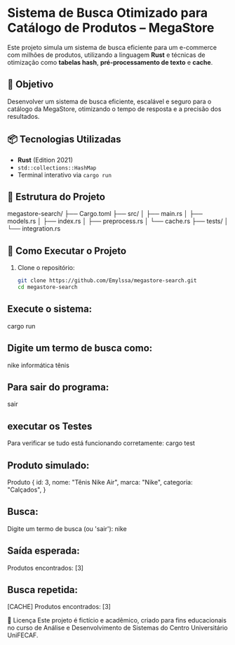 # Sistema de Busca Otimizado para Catálogo de Produtos – MegaStore

Este projeto simula um sistema de busca eficiente para um e-commerce com milhões de produtos, utilizando a linguagem **Rust** e técnicas de otimização como **tabelas hash**, **pré-processamento de texto** e **cache**.

## 🎯 Objetivo

Desenvolver um sistema de busca eficiente, escalável e seguro para o catálogo da MegaStore, otimizando o tempo de resposta e a precisão dos resultados.

## 📦 Tecnologias Utilizadas

- **Rust** (Edition 2021)
- `std::collections::HashMap`
- Terminal interativo via `cargo run`

## 📁 Estrutura do Projeto

megastore-search/
├── Cargo.toml
├── src/
│   ├── main.rs
│   ├── models.rs
│   ├── index.rs
│   ├── preprocess.rs
│   └── cache.rs
├── tests/
│   └── integration.rs

## 🚀 Como Executar o Projeto

1. Clone o repositório:
   ```bash
   git clone https://github.com/Emylssa/megastore-search.git
   cd megastore-search

 ##  Execute o sistema:
cargo run

## Digite um termo de busca como:
nike
informática
tênis

## Para sair do programa:
sair

## executar os Testes
Para verificar se tudo está funcionando corretamente:
cargo test

## Produto simulado:

Produto {
    id: 3,
    nome: "Tênis Nike Air",
    marca: "Nike",
    categoria: "Calçados",
}

## Busca:
Digite um termo de busca (ou 'sair'): nike

## Saída esperada:
Produtos encontrados: [3]

## Busca repetida:
[CACHE] Produtos encontrados: [3]



🪪 Licença
Este projeto é fictício e acadêmico, criado para fins educacionais no curso de Análise e Desenvolvimento de Sistemas do Centro Universitário UniFECAF.

